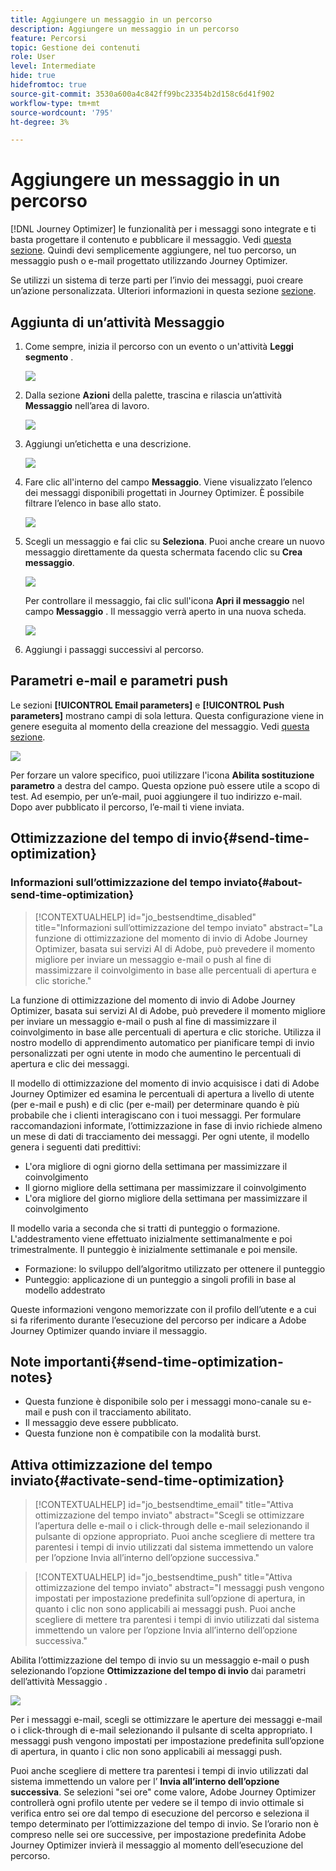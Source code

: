 ```yaml
---
title: Aggiungere un messaggio in un percorso
description: Aggiungere un messaggio in un percorso
feature: Percorsi
topic: Gestione dei contenuti
role: User
level: Intermediate
hide: true
hidefromtoc: true
source-git-commit: 3530a600a4c842ff99bc23354b2d158c6d41f902
workflow-type: tm+mt
source-wordcount: '795'
ht-degree: 3%

---
```



# Aggiungere un messaggio in un percorso

[!DNL Journey Optimizer] le funzionalità per i messaggi sono integrate e ti basta progettare il contenuto e pubblicare il messaggio. Vedi [questa sezione](../get-started-content.md). Quindi devi semplicemente aggiungere, nel tuo percorso, un messaggio push o e-mail progettato utilizzando Journey Optimizer.

Se utilizzi un sistema di terze parti per l’invio dei messaggi, puoi creare un’azione personalizzata. Ulteriori informazioni in questa sezione [sezione](../action/action.md).

## Aggiunta di un’attività Messaggio

1. Come sempre, inizia il percorso con un evento o un&#39;attività **Leggi segmento** .

   ![](../assets/jo-message0.png)

1. Dalla sezione **Azioni** della palette, trascina e rilascia un’attività **Messaggio** nell’area di lavoro.

   ![](../assets/jo-message1.png)

1. Aggiungi un’etichetta e una descrizione.

   ![](../assets/jo-message2.png)

1. Fare clic all&#39;interno del campo **Messaggio**. Viene visualizzato l’elenco dei messaggi disponibili progettati in Journey Optimizer. È possibile filtrare l’elenco in base allo stato.

   ![](../assets/jo-message3.png)

1. Scegli un messaggio e fai clic su **Seleziona**. Puoi anche creare un nuovo messaggio direttamente da questa schermata facendo clic su **Crea messaggio**.

   ![](../assets/jo-message4-ter.png)

   Per controllare il messaggio, fai clic sull&#39;icona **Apri il messaggio** nel campo **Messaggio** . Il messaggio verrà aperto in una nuova scheda.

   ![](../assets/jo-message4-bis.png)

1. Aggiungi i passaggi successivi al percorso.

## Parametri e-mail e parametri push

Le sezioni **[!UICONTROL Email parameters]** e **[!UICONTROL Push parameters]** mostrano campi di sola lettura. Questa configurazione viene in genere eseguita al momento della creazione del messaggio. Vedi [questa sezione](../get-started-content.md).

![](../assets/jo-message4.png)

Per forzare un valore specifico, puoi utilizzare l&#39;icona **Abilita sostituzione parametro** a destra del campo. Questa opzione può essere utile a scopo di test. Ad esempio, per un’e-mail, puoi aggiungere il tuo indirizzo e-mail. Dopo aver pubblicato il percorso, l’e-mail ti viene inviata.

## Ottimizzazione del tempo di invio{#send-time-optimization}

### Informazioni sull’ottimizzazione del tempo inviato{#about-send-time-optimization}

>[!CONTEXTUALHELP]
>id="jo_bestsendtime_disabled"
>title="Informazioni sull’ottimizzazione del tempo inviato"
>abstract="La funzione di ottimizzazione del momento di invio di Adobe Journey Optimizer, basata sui servizi AI di Adobe, può prevedere il momento migliore per inviare un messaggio e-mail o push al fine di massimizzare il coinvolgimento in base alle percentuali di apertura e clic storiche."

La funzione di ottimizzazione del momento di invio di Adobe Journey Optimizer, basata sui servizi AI di Adobe, può prevedere il momento migliore per inviare un messaggio e-mail o push al fine di massimizzare il coinvolgimento in base alle percentuali di apertura e clic storiche. Utilizza il nostro modello di apprendimento automatico per pianificare tempi di invio personalizzati per ogni utente in modo che aumentino le percentuali di apertura e clic dei messaggi.

Il modello di ottimizzazione del momento di invio acquisisce i dati di Adobe Journey Optimizer ed esamina le percentuali di apertura a livello di utente (per e-mail e push) e di clic (per e-mail) per determinare quando è più probabile che i clienti interagiscano con i tuoi messaggi. Per formulare raccomandazioni informate, l’ottimizzazione in fase di invio richiede almeno un mese di dati di tracciamento dei messaggi. Per ogni utente, il modello genera i seguenti dati predittivi:

* L&#39;ora migliore di ogni giorno della settimana per massimizzare il coinvolgimento
* Il giorno migliore della settimana per massimizzare il coinvolgimento
* L&#39;ora migliore del giorno migliore della settimana per massimizzare il coinvolgimento

Il modello varia a seconda che si tratti di punteggio o formazione. L&#39;addestramento viene effettuato inizialmente settimanalmente e poi trimestralmente. Il punteggio è inizialmente settimanale e poi mensile.

* Formazione: lo sviluppo dell’algoritmo utilizzato per ottenere il punteggio
* Punteggio: applicazione di un punteggio a singoli profili in base al modello addestrato

Queste informazioni vengono memorizzate con il profilo dell’utente e a cui si fa riferimento durante l’esecuzione del percorso per indicare a Adobe Journey Optimizer quando inviare il messaggio.

## Note importanti{#send-time-optimization-notes}

* Questa funzione è disponibile solo per i messaggi mono-canale su e-mail e push con il tracciamento abilitato.
* Il messaggio deve essere pubblicato.
* Questa funzione non è compatibile con la modalità burst.

## Attiva ottimizzazione del tempo inviato{#activate-send-time-optimization}

>[!CONTEXTUALHELP]
>id="jo_bestsendtime_email"
>title="Attiva ottimizzazione del tempo inviato"
>abstract="Scegli se ottimizzare l’apertura delle e-mail o i click-through delle e-mail selezionando il pulsante di opzione appropriato. Puoi anche scegliere di mettere tra parentesi i tempi di invio utilizzati dal sistema immettendo un valore per l’opzione Invia all’interno dell’opzione successiva."

>[!CONTEXTUALHELP]
>id="jo_bestsendtime_push"
>title="Attiva ottimizzazione del tempo inviato"
>abstract="I messaggi push vengono impostati per impostazione predefinita sull’opzione di apertura, in quanto i clic non sono applicabili ai messaggi push. Puoi anche scegliere di mettere tra parentesi i tempi di invio utilizzati dal sistema immettendo un valore per l’opzione Invia all’interno dell’opzione successiva."

Abilita l’ottimizzazione del tempo di invio su un messaggio e-mail o push selezionando l’opzione **Ottimizzazione del tempo di invio** dai parametri dell’attività Messaggio .

![](../assets/jo-message5.png)

Per i messaggi e-mail, scegli se ottimizzare le aperture dei messaggi e-mail o i click-through di e-mail selezionando il pulsante di scelta appropriato. I messaggi push vengono impostati per impostazione predefinita sull’opzione di apertura, in quanto i clic non sono applicabili ai messaggi push.

Puoi anche scegliere di mettere tra parentesi i tempi di invio utilizzati dal sistema immettendo un valore per l’ **Invia all’interno dell’opzione successiva**. Se selezioni &quot;sei ore&quot; come valore, Adobe Journey Optimizer controllerà ogni profilo utente per vedere se il tempo di invio ottimale si verifica entro sei ore dal tempo di esecuzione del percorso e seleziona il tempo determinato per l’ottimizzazione del tempo di invio. Se l’orario non è compreso nelle sei ore successive, per impostazione predefinita Adobe Journey Optimizer invierà il messaggio al momento dell’esecuzione del percorso.
